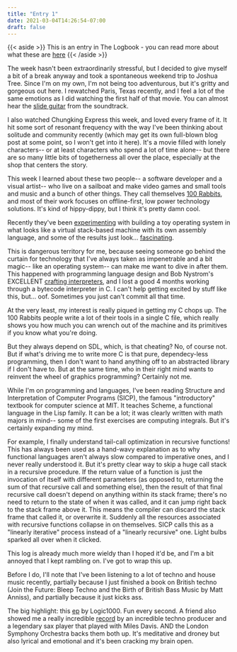 ```yaml
---
title: "Entry 1"
date: 2021-03-04T14:26:54-07:00
draft: false
---
```


{{< aside >}} This is an entry in The Logbook - you can read more about what these are [here](/posts/logbook) {{< /aside >}}

The week hasn't been extraordinarily stressful, but I decided to give myself a bit of a break anyway and took a spontaneous weekend trip to Joshua Tree. Since I'm on my own, I'm not being too adventurous, but it's gritty and gorgeous out here. I rewatched Paris, Texas recently, and I feel a lot of the same emotions as I did watching the first half of that movie. You can almost hear the [slide guitar](https://www.youtube.com/watch?v=drg0LMfIkfU) from the soundtrack.

I also watched Chungking Express this week, and loved every frame of it. It hit some sort of resonant frequency with the way I've been thinking about solitude and community recently (which may get its own full-blown blog post at some point, so I won't get into it here). It's a movie filled with lonely characters-- or at least characters who spend a lot of time alone-- but there are so many little bits of togetherness all over the place, especially at the shop that centers the story.

This week I learned about these two people-- a software developer and a visual artist-- who live on a sailboat and make video games and small tools and music and a bunch of other things. They call themselves [100 Rabbits](https://100r.co/), and most of their work focuses on offline-first, low power technology solutions. It's kind of hippy-dippy, but I think it's pretty damn cool.

Recently they've been [experimenting](https://twitter.com/hundredrabbits/status/1378188349144395788) with building a toy operating system in what looks like a virtual stack-based machine with its own assembly language, and some of the results just look... [fascinating](https://twitter.com/hundredrabbits/status/1368289299834179584).

This is dangerous territory for me, because seeing someone go behind the curtain for technology that I've always taken as impenetrable and a bit magic-- like an operating system-- can make me want to dive in after them. This happened with programming language design and Bob Nystrom's EXCELLENT [crafting interpreters](https://craftinginterpreters.com/), and I lost a good 4 months working through a bytecode interpreter in C. I can't help getting excited by stuff like this, but... oof. Sometimes you just can't commit all that time.

At the very least, my interest is really piqued in getting my C chops up. The 100 Rabbits people write a lot of their tools in a single C file, which really shows you how much you can wrench out of the machine and its primitives if you know what you're doing.

But they always depend on SDL, which, is that cheating? No, of course not. But if what's driving me to write more C is that pure, dependecy-less programming, then I don't want to hand anything off to an abstracted library if I don't have to. But at the same time, who in their right mind wants to reinvent the wheel of graphics programming? Certainly not me.

While I'm on programming and languages, I've been reading Structure and Interpretation of Computer Programs (SICP), the famous "introductory" textbook for computer science at MIT. It teaches Scheme, a functional language in the Lisp family. It can be a lot; it was clearly written with math majors in mind-- some of the first exercises are computing integrals. But it's certainly expanding my mind.

For example, I finally understand tail-call optimization in recursive functions! This has always been used as a hand-wavy explanation as to why functional languages aren't always slow compared to imperative ones, and I never really understood it.  But it's pretty clear way to skip a huge call stack in a recursive procedure. If the return value of a function is just the invocation of itself with different parameters (as opposed to, returning the sum of that recursive call and something else), then the result of that final recursive call doesn't depend on anything within its stack frame; there's no need to return to the state of when it was called, and it can jump right back to the stack frame above it. This means the compiler can discard the stack frame that called it, or overwrite it. Suddenly all the resources associated with recursive functions collapse in on themselves. SICP calls this as a "linearly iterative" process instead of a "linearly recursive" one. Light bulbs sparked all over when it clicked.

This log is already much more wieldy than I hoped it'd be, and I'm a bit annoyed that I kept rambling on. I've got to wrap this up.

Before I do, I'll note that I've been listening to a lot of techno and house music recently, partially because I just finished a book on British techno (Join the Future: Bleep Techno and the Birth of British Bass Music by Matt Anniss), and partially because it just kicks ass.

The big highlight: this [ep](https://open.spotify.com/album/5xp8nj4Uji2Kr1nkm3CLFC?si=1YUdD-25Qr-kvdn_kU0otA) by Logic1000. Fun every second. A friend also showed me a really incredible [record](https://open.spotify.com/album/3ShtO5VCYa3ctlR5uzLWBa?si=Vl5oJ3HDRK2tk3WsGXdtIA) by an incredible techno producer and a legendary sax player that played with Miles Davis. AND the London Symphony Orchestra backs them both up. It's meditative and droney but also lyrical and emotional and it's been cracking my brain open.
